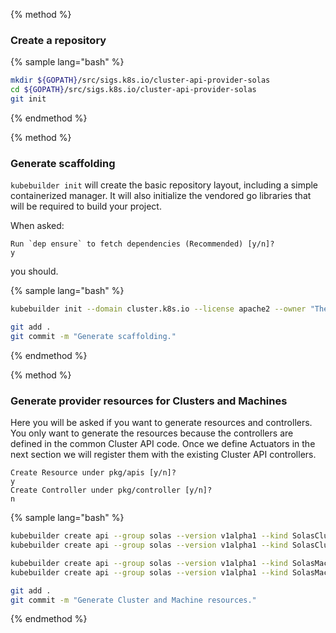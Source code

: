 
{% method %}
### Create a repository

{% sample lang="bash" %}
```bash
mkdir ${GOPATH}/src/sigs.k8s.io/cluster-api-provider-solas
cd ${GOPATH}/src/sigs.k8s.io/cluster-api-provider-solas
git init
```
{% endmethod %}

{% method %}
### Generate scaffolding

`kubebuilder init` will create the basic repository layout, including a
simple containerized manager. It will also initialize the vendored go libraries
that will be required to build your project.

When asked:

```
Run `dep ensure` to fetch dependencies (Recommended) [y/n]?
y
```

you should.

{% sample lang="bash" %}
```bash
kubebuilder init --domain cluster.k8s.io --license apache2 --owner "The Kubernetes Authors"
```
```bash
git add .
git commit -m "Generate scaffolding."
```
{% endmethod %}

{% method %}
### Generate provider resources for Clusters and Machines

Here you will be asked if you want to generate resources and controllers.
You only want to generate the resources because the controllers are defined
in the common Cluster API code. Once we define Actuators in the next section
we will register them with the existing Cluster API controllers.

```
Create Resource under pkg/apis [y/n]?
y
Create Controller under pkg/controller [y/n]?
n
```

{% sample lang="bash" %}
```bash
kubebuilder create api --group solas --version v1alpha1 --kind SolasClusterProviderSpec
kubebuilder create api --group solas --version v1alpha1 --kind SolasClusterProviderStatus
```
```bash
kubebuilder create api --group solas --version v1alpha1 --kind SolasMachineProviderSpec
kubebuilder create api --group solas --version v1alpha1 --kind SolasMachineProviderStatus
```

```bash
git add .
git commit -m "Generate Cluster and Machine resources."
```
{% endmethod %}
